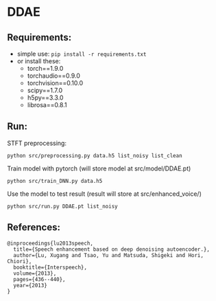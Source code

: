 # DDAE

## Requirements:
- simple use: `pip install -r requirements.txt`
- or install these:
    - torch==1.9.0
    - torchaudio==0.9.0
    - torchvision==0.10.0
    - scipy==1.7.0
    - h5py==3.3.0
    - librosa==0.8.1

## Run:
STFT preprocessing:  

```
python src/preprocessing.py data.h5 list_noisy list_clean
```

Train model with pytorch (will store model at src/model/DDAE.pt)  

```
python src/train_DNN.py data.h5
```

Use the model to test result (result will store at src/enhanced_voice/)  

```
python src/run.py DDAE.pt list_noisy
```

## References:
```
@inproceedings{lu2013speech,
  title={Speech enhancement based on deep denoising autoencoder.},
  author={Lu, Xugang and Tsao, Yu and Matsuda, Shigeki and Hori, Chiori},
  booktitle={Interspeech},
  volume={2013},
  pages={436--440},
  year={2013}
}
```
